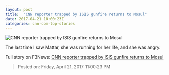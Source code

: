 ```yaml
---
layout: post
title:  "CNN reporter trapped by ISIS gunfire returns to Mosul"
date: 2017-04-21 18:00:23Z
categories: cnn-com-top-stories
---
```


![CNN reporter trapped by ISIS gunfire returns to Mosul](http://i2.cdn.cnn.com/cnnnext/dam/assets/170306163551-14-mosul-hell-and-humanity-arwa-and-baby-super-tease.jpg)

The last time I saw Mattar, she was running for her life, and she was angry.


Full story on F3News: [CNN reporter trapped by ISIS gunfire returns to Mosul](http://www.f3nws.com/n/vWzKVD)

> Posted on: Friday, April 21, 2017 11:00:23 PM
